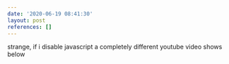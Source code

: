 ```yaml
---
date: '2020-06-19 08:41:30'
layout: post
references: []
---
```


strange, if i disable javascript a completely different youtube video shows below